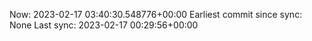 Now: 2023-02-17 03:40:30.548776+00:00 Earliest commit since sync: None Last sync: 2023-02-17 00:29:56+00:00
